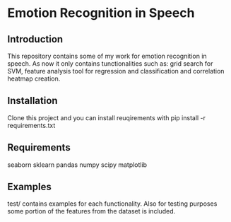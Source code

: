 # Emotion Recognition in Speech

## Introduction

This repository contains some of my work for emotion recognition in speech. As now it only contains tunctionalities such as: grid search for SVM, feature analysis tool for regression and classification and correlation heatmap creation.


## Installation

Clone this project and you can install reuqirements with pip install -r requirements.txt 

## Requirements

seaborn
sklearn
pandas
numpy
scipy
matplotlib

## Examples

test/ contains examples for each functionality. Also for testing purposes some portion of the features from the dataset is included.